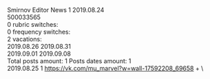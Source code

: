 Smirnov	Editor News 1 2019.08.24\
500033565\
0 rubric switches:\
0 frequency switches:\
2 vacations:\
2019.08.26 2019.08.31 \
2019.09.01 2019.09.08 \
Total posts amount: 1	Posts dates amount: 1\
2019.08.25 1 https://vk.com/mu_marvel?w=wall-17592208_69658 + \

